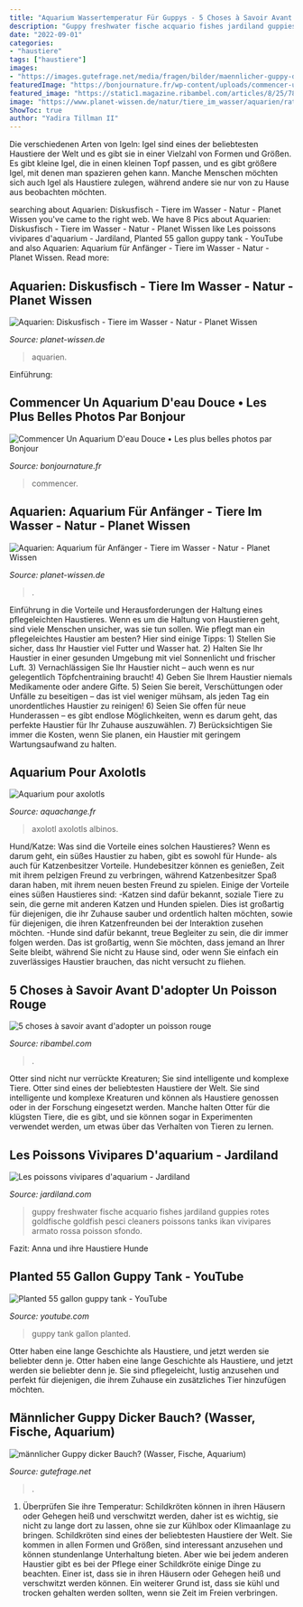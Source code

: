 ```yaml
---
title: "Aquarium Wassertemperatur Für Guppys - 5 Choses à Savoir Avant D&#039;adopter Un Poisson Rouge"
description: "Guppy freshwater fische acquario fishes jardiland guppies rotes goldfische goldfish pesci cleaners poissons tanks ikan vivipares armato rossa poisson sfondo"
date: "2022-09-01"
categories:
- "haustiere"
tags: ["haustiere"]
images:
- "https://images.gutefrage.net/media/fragen/bilder/maennlicher-guppy-dicker-bauch/0_original.jpg?v=1594323020000"
featuredImage: "https://bonjournature.fr/wp-content/uploads/commencer-un-aquarium-deau-douce-2.jpg"
featured_image: "https://static1.magazine.ribambel.com/articles/8/25/78/@/31645-le-poisson-rouge-aime-vivre-en-groupe-v2_article_medium-1.jpeg"
image: "https://www.planet-wissen.de/natur/tiere_im_wasser/aquarien/rataquarienanfaengergjpg100~_v-gseapremiumxl.jpg"
ShowToc: true
author: "Yadira Tillman II"
---
```



Die verschiedenen Arten von Igeln:
Igel sind eines der beliebtesten Haustiere der Welt und es gibt sie in einer Vielzahl von Formen und Größen. Es gibt kleine Igel, die in einen kleinen Topf passen, und es gibt größere Igel, mit denen man spazieren gehen kann. Manche Menschen möchten sich auch Igel als Haustiere zulegen, während andere sie nur von zu Hause aus beobachten möchten.

	

		
searching about Aquarien: Diskusfisch - Tiere im Wasser - Natur - Planet Wissen you've came to the right web. We have 8 Pics about Aquarien: Diskusfisch - Tiere im Wasser - Natur - Planet Wissen like Les poissons vivipares d&#039;aquarium - Jardiland, Planted 55 gallon guppy tank - YouTube and also Aquarien: Aquarium für Anfänger - Tiere im Wasser - Natur - Planet Wissen. Read more:
		
    
## Aquarien: Diskusfisch - Tiere Im Wasser - Natur - Planet Wissen

<img loading=lazy src="https://www.planet-wissen.de/natur/tiere_im_wasser/aquarien/portraetaquariendicusgjpg102~_v-gseagaleriexl.jpg" onerror="this.onerror=null;this.src='https://tse4.mm.bing.net/th?id=OIP.osmyBmFvnFP9o_7pZENcPAHaEK&amp;pid=15.1';" alt="Aquarien: Diskusfisch - Tiere im Wasser - Natur - Planet Wissen">

_Source: planet-wissen.de_

>aquarien. 

	

Einführung:

    
## Commencer Un Aquarium D&#039;eau Douce • Les Plus Belles Photos Par Bonjour

<img loading=lazy src="https://bonjournature.fr/wp-content/uploads/commencer-un-aquarium-deau-douce-2.jpg" onerror="this.onerror=null;this.src='https://tse1.mm.bing.net/th?id=OIP.bGhuiRSSv1O9-DWjYj3LxQHaE8&amp;pid=15.1';" alt="Commencer Un Aquarium D&#039;eau Douce • Les plus belles photos par Bonjour">

_Source: bonjournature.fr_

>commencer. 

	



    
## Aquarien: Aquarium Für Anfänger - Tiere Im Wasser - Natur - Planet Wissen

<img loading=lazy src="https://www.planet-wissen.de/natur/tiere_im_wasser/aquarien/rataquarienanfaengergjpg100~_v-gseapremiumxl.jpg" onerror="this.onerror=null;this.src='https://tse4.mm.bing.net/th?id=OIP.kJGGGX1QyqeXmkDeLnmUWAHaEK&amp;pid=15.1';" alt="Aquarien: Aquarium für Anfänger - Tiere im Wasser - Natur - Planet Wissen">

_Source: planet-wissen.de_

>. 

	

Einführung in die Vorteile und Herausforderungen der Haltung eines pflegeleichten Haustieres.
Wenn es um die Haltung von Haustieren geht, sind viele Menschen unsicher, was sie tun sollen. Wie pflegt man ein pflegeleichtes Haustier am besten? Hier sind einige Tipps: 1) Stellen Sie sicher, dass Ihr Haustier viel Futter und Wasser hat. 2) Halten Sie Ihr Haustier in einer gesunden Umgebung mit viel Sonnenlicht und frischer Luft. 3) Vernachlässigen Sie Ihr Haustier nicht – auch wenn es nur gelegentlich Töpfchentraining braucht! 4) Geben Sie Ihrem Haustier niemals Medikamente oder andere Gifte. 5) Seien Sie bereit, Verschüttungen oder Unfälle zu beseitigen – das ist viel weniger mühsam, als jeden Tag ein unordentliches Haustier zu reinigen! 6) Seien Sie offen für neue Hunderassen – es gibt endlose Möglichkeiten, wenn es darum geht, das perfekte Haustier für Ihr Zuhause auszuwählen. 7) Berücksichtigen Sie immer die Kosten, wenn Sie planen, ein Haustier mit geringem Wartungsaufwand zu halten.

    
## Aquarium Pour Axolotls

<img loading=lazy src="https://www.aquachange.fr/Librairie/Images/bacs/1/0/6/3/originale_1980.jpg" onerror="this.onerror=null;this.src='https://tse4.mm.bing.net/th?id=OIP.p20PrVq36AE5BWbIZ7j3JgHaLb&amp;pid=15.1';" alt="Aquarium pour axolotls">

_Source: aquachange.fr_

>axolotl axolotls albinos. 

	

Hund/Katze: Was sind die Vorteile eines solchen Haustieres?
Wenn es darum geht, ein süßes Haustier zu haben, gibt es sowohl für Hunde- als auch für Katzenbesitzer Vorteile. Hundebesitzer können es genießen, Zeit mit ihrem pelzigen Freund zu verbringen, während Katzenbesitzer Spaß daran haben, mit ihrem neuen besten Freund zu spielen. Einige der Vorteile eines süßen Haustieres sind:
-Katzen sind dafür bekannt, soziale Tiere zu sein, die gerne mit anderen Katzen und Hunden spielen. Dies ist großartig für diejenigen, die ihr Zuhause sauber und ordentlich halten möchten, sowie für diejenigen, die ihren Katzenfreunden bei der Interaktion zusehen möchten.
-Hunde sind dafür bekannt, treue Begleiter zu sein, die dir immer folgen werden. Das ist großartig, wenn Sie möchten, dass jemand an Ihrer Seite bleibt, während Sie nicht zu Hause sind, oder wenn Sie einfach ein zuverlässiges Haustier brauchen, das nicht versucht zu fliehen.

    
## 5 Choses à Savoir Avant D&#039;adopter Un Poisson Rouge

<img loading=lazy src="https://static1.magazine.ribambel.com/articles/8/25/78/@/31645-le-poisson-rouge-aime-vivre-en-groupe-v2_article_medium-1.jpeg" onerror="this.onerror=null;this.src='https://tse3.mm.bing.net/th?id=OIP.qbbJwrG9oV55t0nOkuO-rgHaDa&amp;pid=15.1';" alt="5 choses à savoir avant d&#039;adopter un poisson rouge">

_Source: ribambel.com_

>. 

	

Otter sind nicht nur verrückte Kreaturen; Sie sind intelligente und komplexe Tiere.
Otter sind eines der beliebtesten Haustiere der Welt. Sie sind intelligente und komplexe Kreaturen und können als Haustiere genossen oder in der Forschung eingesetzt werden. Manche halten Otter für die klügsten Tiere, die es gibt, und sie können sogar in Experimenten verwendet werden, um etwas über das Verhalten von Tieren zu lernen.

    
## Les Poissons Vivipares D&#039;aquarium - Jardiland

<img loading=lazy src="https://www.jardiland.com/wp-content/uploads/2017/12/poisson-vivipare-guppy1.jpg" onerror="this.onerror=null;this.src='https://tse2.mm.bing.net/th?id=OIP.iaVJdGDqZ1h10f1RCpCnmwHaEV&amp;pid=15.1';" alt="Les poissons vivipares d&#039;aquarium - Jardiland">

_Source: jardiland.com_

>guppy freshwater fische acquario fishes jardiland guppies rotes goldfische goldfish pesci cleaners poissons tanks ikan vivipares armato rossa poisson sfondo. 

	

Fazit: Anna und ihre Haustiere Hunde

    
## Planted 55 Gallon Guppy Tank - YouTube

<img loading=lazy src="https://i.ytimg.com/vi/dkKi7LF5K0o/maxresdefault.jpg" onerror="this.onerror=null;this.src='https://tse4.mm.bing.net/th?id=OIP.S1ywKNY6duV82_iMfgmPJAHaEK&amp;pid=15.1';" alt="Planted 55 gallon guppy tank - YouTube">

_Source: youtube.com_

>guppy tank gallon planted. 

	

Otter haben eine lange Geschichte als Haustiere, und jetzt werden sie beliebter denn je.
Otter haben eine lange Geschichte als Haustiere, und jetzt werden sie beliebter denn je. Sie sind pflegeleicht, lustig anzusehen und perfekt für diejenigen, die ihrem Zuhause ein zusätzliches Tier hinzufügen möchten.

    
## Männlicher Guppy Dicker Bauch? (Wasser, Fische, Aquarium)

<img loading=lazy src="https://images.gutefrage.net/media/fragen/bilder/maennlicher-guppy-dicker-bauch/0_original.jpg?v=1594323020000" onerror="this.onerror=null;this.src='https://tse2.mm.bing.net/th?id=OIP.wDWFF3PSyMqQRYOTVY6yxgHaJ4&amp;pid=15.1';" alt="männlicher Guppy dicker Bauch? (Wasser, Fische, Aquarium)">

_Source: gutefrage.net_

>. 

	

1) Überprüfen Sie ihre Temperatur: Schildkröten können in ihren Häusern oder Gehegen heiß und verschwitzt werden, daher ist es wichtig, sie nicht zu lange dort zu lassen, ohne sie zur Kühlbox oder Klimaanlage zu bringen.
Schildkröten sind eines der beliebtesten Haustiere der Welt. Sie kommen in allen Formen und Größen, sind interessant anzusehen und können stundenlange Unterhaltung bieten. Aber wie bei jedem anderen Haustier gibt es bei der Pflege einer Schildkröte einige Dinge zu beachten. Einer ist, dass sie in ihren Häusern oder Gehegen heiß und verschwitzt werden können. Ein weiterer Grund ist, dass sie kühl und trocken gehalten werden sollten, wenn sie Zeit im Freien verbringen.

